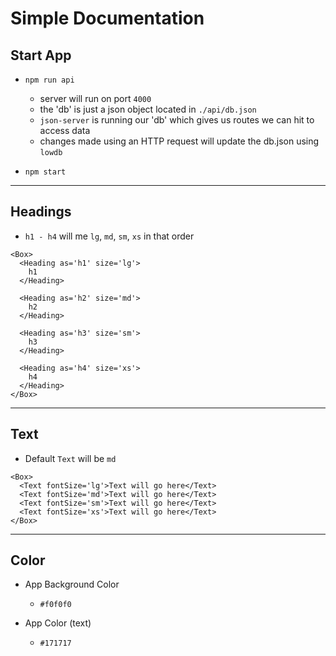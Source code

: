 # Simple Documentation

## Start App

- `npm run api`

  - server will run on port `4000`
  - the 'db' is just a json object located in `./api/db.json`
  - `json-server` is running our 'db' which gives us routes we can hit to access data
  - changes made using an HTTP request will update the db.json using `lowdb`

- `npm start`

---

## Headings

- `h1 - h4` will me `lg`, `md`, `sm`, `xs` in that order

```tsx
<Box>
  <Heading as='h1' size='lg'>
    h1
  </Heading>

  <Heading as='h2' size='md'>
    h2
  </Heading>

  <Heading as='h3' size='sm'>
    h3
  </Heading>

  <Heading as='h4' size='xs'>
    h4
  </Heading>
</Box>
```

---

## Text

- Default `Text` will be `md`

```tsx
<Box>
  <Text fontSize='lg'>Text will go here</Text>
  <Text fontSize='md'>Text will go here</Text>
  <Text fontSize='sm'>Text will go here</Text>
  <Text fontSize='xs'>Text will go here</Text>
</Box>
```

---

## Color

- App Background Color

  - `#f0f0f0`

- App Color (text)
  - `#171717`
